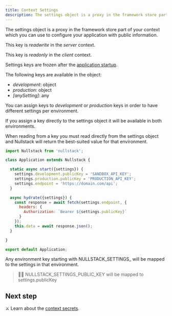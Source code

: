 ```yaml
---
title: Context Settings
description: The settings object is a proxy in the framework store part of your context which you can use to configure your application with public information
---
```


The settings object is a proxy in the framework store part of your context which you can use to configure your application with public information.

This key is *readwrite* in the *server* context.

This key is *readonly* in the *client* context.

Settings keys are frozen after the [application startup](/application-startup).

The following keys are available in the object:

- *development*: object
- *production*: object
- *[anySetting]*: any

You can assign keys to *development* or *production* keys in order to have different settings per environment.

If you assign a key directly to the settings object it will be available in both environments.

When reading from a key you must read directly from the settings object and Nullstack will return the best-suited value for that environment.

```jsx
import Nullstack from 'nullstack';

class Application extends Nullstack {

  static async start({settings}) {
    settings.development.publicKey = 'SANDBOX_API_KEY';
    settings.production.publicKey = 'PRODUCTION_API_KEY';
    settings.endpoint = 'https://domain.com/api';
  }

  async hydrate({settings}) {
    const response = await fetch(settings.endpoint, {
      headers: {
        Authorization: `Bearer ${settings.publicKey}`
      }
    });
    this.data = await response.json();
  }

}

export default Application;
```

Any environment key starting with NULLSTACK_SETTINGS_ will be mapped to the settings in that environment.

> 🐱‍💻 NULLSTACK_SETTINGS_PUBLIC_KEY will be mapped to settings.publicKey

## Next step

⚔ Learn about the [context secrets](/context-secrets).